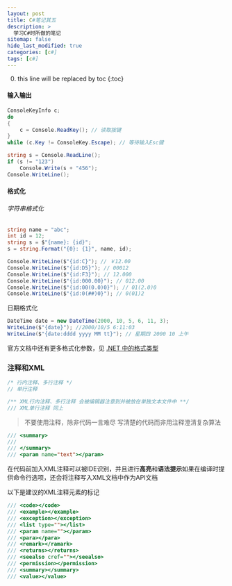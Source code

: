 ```yaml
---
layout: post
title: C#笔记其五
description: >
  学习C#时所做的笔记
sitemap: false
hide_last_modified: true
categories: [c#]
tags: [c#]
---
```


0. this line will be replaced by toc
{:toc}

#### 输入输出

```csharp
ConsoleKeyInfo c;
do
{
    c = Console.ReadKey(); // 读取按键
}
while (c.Key != ConsoleKey.Escape); // 等待输入Esc键

string s = Console.ReadLine();
if (s != "123")
    Console.Write(s + "456");
Console.WriteLine();
```

#### 格式化

###### 字符串格式化

```csharp
string name = "abc";
int id = 12;
string s = $"{name}: {id}";
s = string.Format("{0}: {1}", name, id);

Console.WriteLine($"{id:C}"); // ￥12.00
Console.WriteLine($"{id:D5}"); // 00012
Console.WriteLine($"{id:F3}"); // 12.000
Console.WriteLine($"{id:000.00}"); // 012.00
Console.WriteLine($"{id:00(0.0)0}"); // 01(2.0)0
Console.WriteLine($"{id:0(##)0}"); // 0(01)2
```

日期格式化

```csharp
DateTime date = new DateTime(2000, 10, 5, 6, 11, 3);
WriteLine($"{date}"); //2000/10/5 6:11:03
WriteLine($"{date:dddd yyyy MM tt}"); // 星期四 2000 10 上午
```

官方文档中还有更多格式化参数，见 [.NET 中的格式类型](https://docs.microsoft.com/zh-cn/dotnet/standard/base-types/formatting-types)

### 注释和XML

```csharp
/* 行内注释、多行注释 */
// 单行注释

/** XML行内注释、多行注释 会被编辑器注意到并被放在单独文本文件中 **/
/// XML单行注释 同上
```

> 不要使用注释，除非代码一言难尽
> 写清楚的代码而非用注释澄清复杂算法

```csharp
/// <summary>
/// 
/// </summary>
/// <param name="text"></param>
```

在代码前加入XML注释可以被IDE识别，并且进行**高亮**和**语法提示**如果在编译时提供命令行选项，还会将注释写入XML文档中作为API文档

以下是建议的XML注释元素的标记

```csharp
/// <code></code>
/// <example></example>
/// <exception></exception>
/// <list type=""></list>
/// <param name=""></param>
/// <para></para>
/// <remark></ramark>
/// <returns></returns>
/// <seealso cref=""></seealso>
/// <permission></permission>
/// <summary></summary>
/// <value></value>
```

